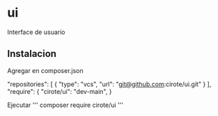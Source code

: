 # ui
Interface de usuario

## Instalacion

Agregar en composer.json

   "repositories": [
        {
            "type": "vcs",
            "url": "git@github.com:cirote/ui.git"
        }
    ],
    "require": {
        "cirote/ui": "dev-main",
    }

Ejecutar
'''
composer require cirote/ui
'''
